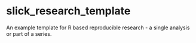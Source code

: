 # slick_research_template
An example template for R based reproducible research - a single analysis or part of a series. 
